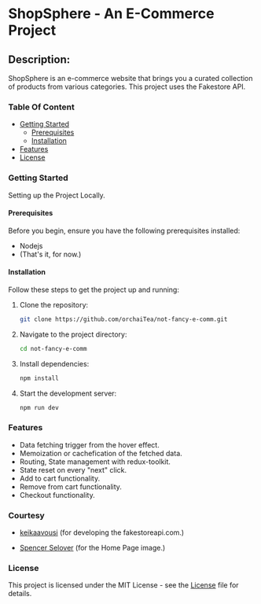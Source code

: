 # ShopSphere - An E-Commerce Project

## Description:

ShopSphere is an e-commerce website that brings you a curated collection of products from various categories. This project uses the Fakestore API.

### Table Of Content

- [Getting Started](#getting-started)
  - [Prerequisites](#prerequisites)
  - [Installation](#installation)
- [Features](#features)
- [License](#license)

### Getting Started

Setting up the Project Locally.

#### Prerequisites

Before you begin, ensure you have the following prerequisites installed:

- Nodejs
- \(That's it, for now.\)

#### Installation

Follow these steps to get the project up and running:

1. Clone the repository:
   ```bash
   git clone https://github.com/orchaiTea/not-fancy-e-comm.git
   ```
2. Navigate to the project directory:
   ```bash
   cd not-fancy-e-comm
   ```
3. Install dependencies:
   ```bash
   npm install
   ```
4. Start the development server:
   ```bash
   npm run dev
   ```

### Features

- Data fetching trigger from the hover effect.
- Memoization or cachefication of the fetched data.
- Routing, State management with redux-toolkit.
- State reset on every "next" click.
- Add to cart functionality.
- Remove from cart functionality.
- Checkout functionality.

### Courtesy

- [keikaavousi](https://github.com/keikaavousi) \(for developing the fakestoreapi.com.\)

- [Spencer Selover](https://www.pexels.com/@spencer-selover-142259/) (for the Home Page image.)

### License

This project is licensed under the MIT License - see the [License](https://github.com/orchaiTea/not-fancy-e-comm/blob/master/LICENSE.md) file for details.
